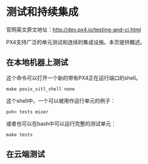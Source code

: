 # 测试和持续集成

官网英文原文地址：http://dev.px4.io/testing-and-ci.html

PX4支持广泛的单元测试和连续的集成设施。本页提供概述。
## 在本地机器上测试
这个命令可以打开一个新的带有PX4正在运行端口的shell。
```
make posix_sitl_shell none
```

这个shell中，一个可以被用作运行单元的例子：

```
pxh> tests mixer
```

或者也可以在bash中可以运行完整的测试单元： 

```
make tests
```

## 在云端测试

